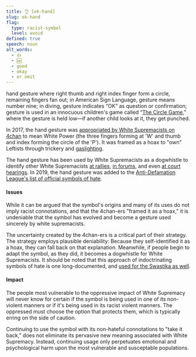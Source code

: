 ```yaml
---
title: 👌 [ok-hand]
slug: ok-hand
flag:
  type: racist-symbol
  level: avoid
defined: true
speech: noun
alt_words:
  - 👍
  - 🆗
  - good
  - okay
  - or omit
---
```


hand gesture where right thumb and right index finger form a circle, remaining fingers fan out; in American Sign Language, gesture means number nine; in diving, gesture indicates “OK” as question or confirmation; gesture is used in an innocuous children's game called “[The Circle Game](https://www.vice.com/en_uk/article/wj8e74/searching-for-the-man-behind-the-circle-game),” where the gesture is held low—if another child looks at it, they get punched.

In 2017, the hand gesture was [appropriated by White Supremacists on 4chan](https://knowyourmeme.com/memes/ok-symbol-%F0%9F%91%8C) to mean White Power (the three fingers forming at 'W' and thumb and index forming the circle of the 'P'). It was framed as a hoax to "own" Leftists through trickery and [gaslighting](#gaslighting).

The hand gesture has been used by White Supremacists as a dogwhistle to identify other White Supremacists [at rallies](https://mashable.com/article/milo-yiannopoulos-banned-from-furry-convention/), [in forums](https://www.splcenter.org/hatewatch/2018/09/18/ok-sign-white-power-symbol-or-just-right-wing-troll), and even [at court hearings](https://nypost.com/2019/03/15/suspected-new-zealand-shooter-appears-in-court/). In 2019, the hand gesture was added to the [Anti-Defamation League's list of official symbols of hate](https://www.adl.org/news/press-releases/ok-and-other-alt-right-memes-and-slogans-added-to-adls-hate-symbols-database).

#### Issues

While it can be argued that the symbol's origins and many of its uses do not imply racist connotations, and that the 4chan-ers "framed it as a hoax," it is undeniable that the symbol has evolved and become a gesture used sincerely by white supremacists.

The uncertainty created by the 4chan-ers is a critical part of their strategy. The strategy employs plausible deniability: Because they self-identified it as a hoax, they can fall back on that explanation. Meanwhile, if people begin to adapt the symbol, as they did, it becomes a dogwhistle for White Supremacists. It should be noted that this approach of indoctrinating symbols of hate is one long-documented, and [used for the Swastika as well](https://theconversation.com/how-nazis-twisted-the-swastika-into-a-symbol-of-hate-83020).

#### Impact

The people most vulnerable to the oppressive impact of White Supremacy will never know for certain if the symbol is being used in one of its non-violent manners or if it's being used in its racist violent manners. The oppressed must choose the option that protects them, which is typically erring on the side of caution.

Continuing to use the symbol with its non-hateful connotations to "take it back," does not eliminate its pervasive new meaning associated with White Supremacy. Instead, continuing usage only perpetuates emotional and psychological harm upon the most vulnerable and susceptable populations.
